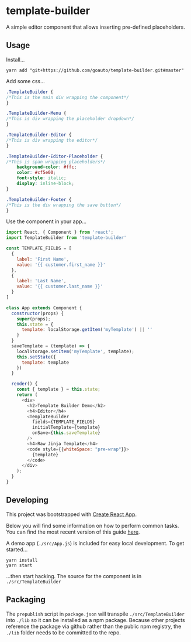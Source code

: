 # template-builder

A simple editor component that allows inserting pre-defined placeholders.


## Usage

Install...

```
yarn add "git+https://github.com/goauto/template-builder.git#master"
```

Add some css...

```css
.TemplateBuilder {
/*This is the main div wrapping the component*/
}

.TemplateBuilder-Menu {
/*This is div wrapping the placeholder dropdown*/
}

.TemplateBuilder-Editor {
/*This is div wrapping the editor*/
}

.TemplateBuilder-Editor-Placeholder {
/*This is span wrapping placeholders*/
    background-color: #ffc;
    color: #cf5e00;
    font-style: italic;
    display: inline-block;
}

.TemplateBuilder-Footer {
/*This is the div wrapping the save button*/
}
``` 

Use the component in your app...

```javascript
import React, { Component } from 'react';
import TemplateBuilder from 'template-builder'

const TEMPLATE_FIELDS = [
  {
    label: 'First Name',
    value: '{{ customer.first_name }}'
  },
  {
    label: 'Last Name',
    value: '{{ customer.last_name }}'
  }
]

class App extends Component {
  constructor(props) {
    super(props);
    this.state = {
      template: localStorage.getItem('myTemplate') || ''
    }
  }
  saveTemplate = (template) => {
    localStorage.setItem('myTemplate', template);
    this.setState({
      template: template
    })
  }

  render() {
    const { template } = this.state;
    return (
      <div>
        <h2>Template Builder Demo</h2>
        <h4>Editor</h4>
        <TemplateBuilder
          fields={TEMPLATE_FIELDS}
          initialTemplate={template} 
          onSave={this.saveTemplate}
        />
        <h4>Raw Jinja Template</h4>
        <code style={{whiteSpace: "pre-wrap"}}>
          {template}
        </code>
      </div>
    );
  }
}

```

## Developing

This project was bootstrapped with [Create React App](https://github.com/facebookincubator/create-react-app).

Below you will find some information on how to perform common tasks.<br>
You can find the most recent version of this guide [here](https://github.com/facebookincubator/create-react-app/blob/master/packages/react-scripts/template/README.md).

A demo app (`./src/App.js`) is included for easy local development. To get started...

```
yarn install
yarn start
``` 

...then start hacking. The source for the component is in `./src/TemplateBuilder` 

## Packaging

The `prepublish` script in `package.json` will transpile `./src/TemplateBuilder` 
into `./lib` so it can be installed as a npm package. Because other projects reference 
the package via github rather than the public npm registry, the `./lib` folder 
needs to be committed to the repo.

